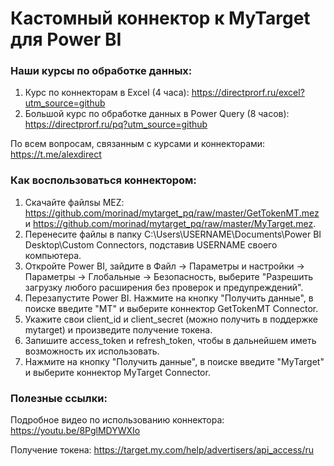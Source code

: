 # Кастомный коннектор к MyTarget для Power BI

### Наши курсы по обработке данных:
1) Курс по коннекторам в Excel (4 часа): https://directprorf.ru/excel?utm_source=github
2) Большой курс по обработке данных в Power Query (8 часов): https://directprorf.ru/pq?utm_source=github

По всем вопросам, связанным с курсами и коннекторами: https://t.me/alexdirect

### Как воспользоваться коннектором:

1) Скачайте файлsы MEZ: https://github.com/morinad/mytarget_pq/raw/master/GetTokenMT.mez и https://github.com/morinad/mytarget_pq/raw/master/MyTarget.mez.
2) Перенесите файлы в папку C:\Users\USERNAME\Documents\Power BI Desktop\Custom Connectors, подставив USERNAME своего компьютера.
3) Откройте Power BI, зайдите в Файл -> Параметры и настройки -> Параметры -> Глобальные -> Безопасность, выберите "Разрешить загрузку любого расширения без проверок и предупреждений".
4) Перезапустите Power BI. Нажмите на кнопку "Получить данные", в поиске введите "MT" и выберите коннектор GetTokenMT Connector. 
5) Укажите свои client_id и client_secret (можно получить в поддержке mytarget) и произведите получение токена.
6) Запишите access_token и refresh_token, чтобы в дальнейшем иметь возможность их использовать.
7) Нажмите на кнопку "Получить данные", в поиске введите "MyTarget" и выберите коннектор MyTarget Connector. 


### Полезные ссылки:
Подробное видео по использованию коннектора: https://youtu.be/8PglMDYWXIo

Получение токена: https://target.my.com/help/advertisers/api_access/ru

